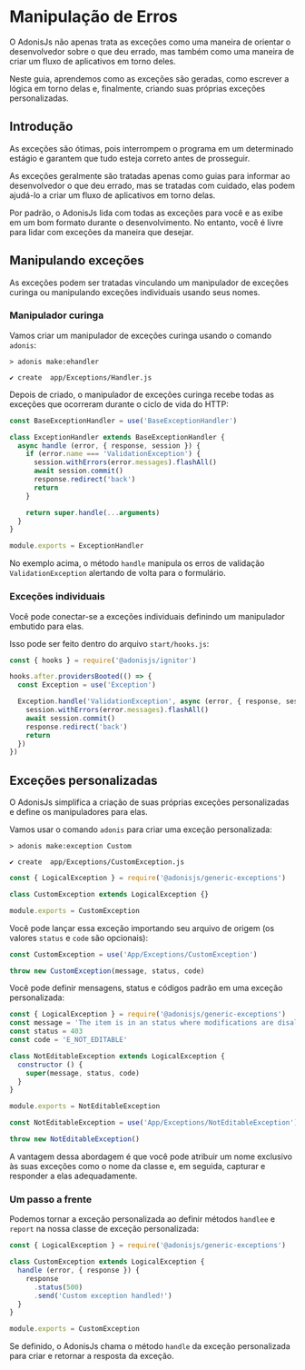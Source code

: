 # Manipulação de Erros

O AdonisJs não apenas trata as exceções como uma maneira de orientar o desenvolvedor sobre o que deu errado, mas também 
como uma maneira de criar um fluxo de aplicativos em torno deles.

Neste guia, aprendemos como as exceções são geradas, como escrever a lógica em torno delas e, finalmente, criando suas próprias 
exceções personalizadas.

## Introdução
As exceções são ótimas, pois interrompem o programa em um determinado estágio e garantem que tudo esteja correto antes de prosseguir.

As exceções geralmente são tratadas apenas como guias para informar ao desenvolvedor o que deu errado, mas se tratadas com cuidado, 
elas podem ajudá-lo a criar um fluxo de aplicativos em torno delas.

Por padrão, o AdonisJs lida com todas as exceções para você e as exibe em um bom formato durante o desenvolvimento. No entanto, 
você é livre para lidar com exceções da maneira que desejar.

## Manipulando exceções
As exceções podem ser tratadas vinculando um manipulador de exceções curinga ou manipulando exceções individuais usando seus nomes.

### Manipulador curinga
Vamos criar um manipulador de exceções curinga usando o comando `adonis`:

```
> adonis make:ehandler
```

```
✔ create  app/Exceptions/Handler.js
```

Depois de criado, o manipulador de exceções curinga recebe todas as exceções que ocorreram durante o ciclo de vida do HTTP:

``` js
const BaseExceptionHandler = use('BaseExceptionHandler')

class ExceptionHandler extends BaseExceptionHandler {
  async handle (error, { response, session }) {
    if (error.name === 'ValidationException') {
      session.withErrors(error.messages).flashAll()
      await session.commit()
      response.redirect('back')
      return
    }

    return super.handle(...arguments)
  }
}

module.exports = ExceptionHandler
```

No exemplo acima, o método `handle` manipula os erros de validação `ValidationException` alertando de volta para o formulário.

### Exceções individuais
Você pode conectar-se a exceções individuais definindo um manipulador embutido para elas.

Isso pode ser feito dentro do arquivo `start/hooks.js`:

``` js
const { hooks } = require('@adonisjs/ignitor')

hooks.after.providersBooted(() => {
  const Exception = use('Exception')

  Exception.handle('ValidationException', async (error, { response, session }) => {
    session.withErrors(error.messages).flashAll()
    await session.commit()
    response.redirect('back')
    return
  })
})
```

## Exceções personalizadas
O AdonisJs simplifica a criação de suas próprias exceções personalizadas e define os manipuladores para elas.

Vamos usar o comando `adonis` para criar uma exceção personalizada:

``` 
> adonis make:exception Custom
```

```
✔ create  app/Exceptions/CustomException.js
```

``` js
const { LogicalException } = require('@adonisjs/generic-exceptions')

class CustomException extends LogicalException {}

module.exports = CustomException
```

Você pode lançar essa exceção importando seu arquivo de origem (os valores `status` e `code` são opcionais):

``` js
const CustomException = use('App/Exceptions/CustomException')

throw new CustomException(message, status, code)
```

Você pode definir mensagens, status e códigos padrão em uma exceção personalizada:

``` js
const { LogicalException } = require('@adonisjs/generic-exceptions')
const message = 'The item is in an status where modifications are disallowed'
const status = 403
const code = 'E_NOT_EDITABLE'

class NotEditableException extends LogicalException {
  constructor () {
    super(message, status, code)
  }
}

module.exports = NotEditableException
```

``` js
const NotEditableException = use('App/Exceptions/NotEditableException')

throw new NotEditableException()
```

A vantagem dessa abordagem é que você pode atribuir um nome exclusivo às suas exceções como o nome da classe e, em seguida, 
capturar e responder a elas adequadamente.

### Um passo a frente
Podemos tornar a exceção personalizada ao definir métodos `handlee` e `report` na nossa classe de exceção personalizada:

``` js
const { LogicalException } = require('@adonisjs/generic-exceptions')

class CustomException extends LogicalException {
  handle (error, { response }) {
    response
      .status(500)
      .send('Custom exception handled!')
  }
}

module.exports = CustomException
```

Se definido, o AdonisJs chama o método `handle` da exceção personalizada para criar e retornar a resposta da exceção.

